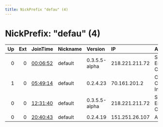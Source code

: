 ```yaml
---
title: NickPrefix "defau" (4)
---
```


# NickPrefix: "defau" (4)

|   Up |   Ext | JoinTime                                                                                            | Nickname   | Version       | IP             | AS                               | CC   |   ORp |   Dirp | OS      | Contact   |   eFamMembers |
|-----:|------:|:----------------------------------------------------------------------------------------------------|:-----------|:--------------|:---------------|:---------------------------------|:-----|------:|-------:|:--------|:----------|--------------:|
|    0 |     0 | [00:06:52](https://metrics.torproject.org/rs.html#details/7ECFA0119CF2AFFA46451F056ACCFCE1AE33C78F) | default    | 0.3.5.5-alpha | 218.221.211.72 | So-net Entertainment Corporation | jp   | 42958 |      0 | Windows | None      |             1 |
|    1 |     0 | [05:49:14](https://metrics.torproject.org/rs.html#details/6F156D91F25E70982BB2F97FD76D22E46F28A290) | default    | 0.2.4.23      | 70.161.201.2   | Cox Communications Inc.          | us   |   443 |   9030 | Windows | None      |             1 |
|    0 |     0 | [12:31:40](https://metrics.torproject.org/rs.html#details/29CF62603DC821A23F29E1A6CC828DF06BB1B73D) | default    | 0.3.5.5-alpha | 218.221.211.72 | So-net Entertainment Corporation | jp   | 42958 |      0 | Windows | None      |             1 |
|    0 |     0 | [20:40:43](https://metrics.torproject.org/rs.html#details/D39532AAC4CB9BF0966967FB9545D6FBCD570A29) | default    | 0.2.4.19      | 151.251.26.107 | A1 Bulgaria EAD                  | bg   |   443 |   9030 | Windows | None      |             1 |

